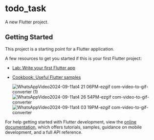 # todo_task

A new Flutter project.

## Getting Started

This project is a starting point for a Flutter application.

A few resources to get you started if this is your first Flutter project:

- [Lab: Write your first Flutter app](https://docs.flutter.dev/get-started/codelab)
- [Cookbook: Useful Flutter samples](https://docs.flutter.dev/cookbook)



  ![WhatsAppVideo2024-09-11at4 21 06PM-ezgif com-video-to-gif-converter (1)](https://github.com/user-attachments/assets/cd56e51c-b721-43c1-9a23-832e2690663a)
![WhatsAppVideo2024-09-11at4 26 54PM-ezgif com-video-to-gif-converter](https://github.com/user-attachments/assets/c35686da-ea38-4145-a51a-15c341c6546b)
![WhatsAppVideo2024-09-11at4 03 19PM-ezgif com-video-to-gif-converter](https://github.com/user-attachments/assets/b8d9b78c-0a47-419e-939d-b20512868021)

For help getting started with Flutter development, view the
[online documentation](https://docs.flutter.dev/), which offers tutorials,
samples, guidance on mobile development, and a full API reference.
